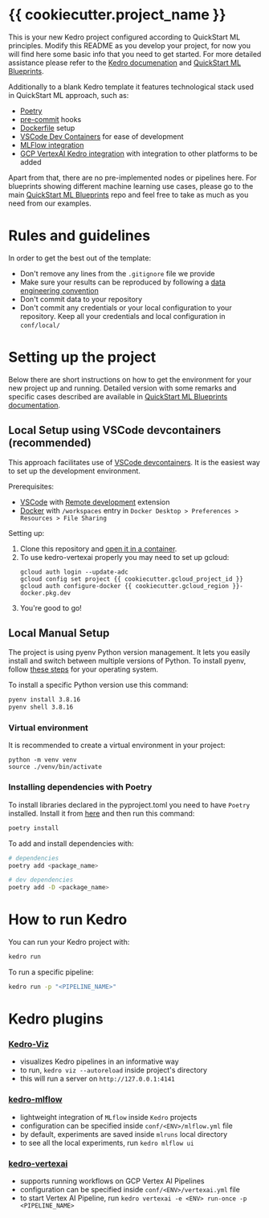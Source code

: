 # {{ cookiecutter.project_name }}

This is your new Kedro project configured according to QuickStart ML principles. Modify this README as you develop your project, for now you will find here some basic info that you need to get started. For more detailed assistance please refer to the [Kedro documenation](https://kedro.readthedocs.io/en/stable/index.html) and [QuickStart ML Blueprints](https://github.com/getindata/quickstart-ml-blueprints).

Additionally to a blank Kedro template it features technological stack used in QuickStart ML approach, such as:
  - [Poetry](https://python-poetry.org/)
  - [pre-commit](https://pre-commit.com/) hooks
  - [Dockerfile](https://docs.docker.com/engine/reference/builder/) setup
  - [VSCode Dev Containers](https://code.visualstudio.com/docs/devcontainers/containers) for ease of development
  - [MLFlow integration](https://kedro-mlflow.readthedocs.io/en/stable/)
  - [GCP VertexAI Kedro integration](https://github.com/getindata/kedro-vertexai) with integration to other platforms to be added

 Apart from that, there are no pre-implemented nodes or pipelines here. For blueprints showing different machine learning use cases, please go to the main [QuickStart ML Blueprints](https://github.com/getindata/quickstart-ml-blueprints) repo and feel free to take as much as you need from our examples.

# Rules and guidelines

In order to get the best out of the template:

* Don't remove any lines from the `.gitignore` file we provide
* Make sure your results can be reproduced by following a [data engineering convention](https://kedro.readthedocs.io/en/stable/faq/faq.html#what-is-data-engineering-convention)
* Don't commit data to your repository
* Don't commit any credentials or your local configuration to your repository. Keep all your credentials and local configuration in `conf/local/`

# Setting up the project

Below there are short instructions on how to get the environment for your new project up and running. Detailed version with some remarks and specific cases described are available in [QuickStart ML Blueprints documentation](https://github.com/getindata/quickstart-ml-blueprints).

## Local Setup using VSCode devcontainers (recommended)
This approach facilitates use of [VSCode devcontainers](https://code.visualstudio.com/docs/devcontainers/containers). It is the easiest way to set up the development environment. 

Prerequisites:
* [VSCode](https://code.visualstudio.com/) with [Remote development](https://marketplace.visualstudio.com/items?itemName=ms-vscode-remote.vscode-remote-extensionpack) extension
* [Docker](https://www.docker.com/) with `/workspaces` entry in `Docker Desktop > Preferences > Resources > File Sharing`

Setting up:
1. Clone this repository and [open it in a container](https://code.visualstudio.com/docs/devcontainers/containers#_quick-start-open-an-existing-folder-in-a-container).
2. To use kedro-vertexai properly you may need to set up gcloud:
    ```
    gcloud auth login --update-adc
    gcloud config set project {{ cookiecutter.gcloud_project_id }}
    gcloud auth configure-docker {{ cookiecutter.gcloud_region }}-docker.pkg.dev
    ```
3. You're good to go!

## Local Manual Setup

The project is using pyenv Python version management. It lets you easily install and switch between multiple versions of Python. To install pyenv, follow [these steps](https://github.com/pyenv/pyenv#installation=) for your operating system.

To install a specific Python version use this command:
```bash
pyenv install 3.8.16
pyenv shell 3.8.16
```

### Virtual environment

It is recommended to create a virtual environment in your project:
```
python -m venv venv
source ./venv/bin/activate
```

### Installing dependencies with Poetry

To install libraries declared in the pyproject.toml you need to have `Poetry` installed. Install it from [here](https://python-poetry.org/docs/#installing-with-the-official-installer) and then run this command:
```bash
poetry install
```

To add and install dependencies with:
```bash
# dependencies
poetry add <package_name>

# dev dependencies
poetry add -D <package_name>
```
# How to run Kedro

You can run your Kedro project with:

```bash
kedro run
```

To run a specific pipeline:
```bash
kedro run -p "<PIPELINE_NAME>"
```

# Kedro plugins
### [Kedro-Viz](https://github.com/kedro-org/kedro-viz)
- visualizes Kedro pipelines in an informative way
- to run, `kedro viz --autoreload` inside project's directory
- this will run a server on `http://127.0.0.1:4141`


### [kedro-mlflow](https://github.com/Galileo-Galilei/kedro-mlflow)
- lightweight integration of `MLflow` inside `Kedro` projects
- configuration can be specified inside `conf/<ENV>/mlflow.yml` file
- by default, experiments are saved inside `mlruns` local directory
- to see all the local experiments, run `kedro mlflow ui`

### [kedro-vertexai](https://github.com/getindata/kedro-vertexai)
- supports running workflows on GCP Vertex AI Pipelines
- configuration can be specified inside `conf/<ENV>/vertexai.yml` file
- to start Vertex AI Pipeline, run `kedro vertexai -e <ENV> run-once -p <PIPELINE_NAME>`
